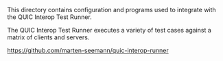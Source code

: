 This directory contains configuration and programs used to
integrate with the QUIC Interop Test Runner.

The QUIC Interop Test Runner executes a variety of test cases
against a matrix of clients and servers.

https://github.com/marten-seemann/quic-interop-runner
